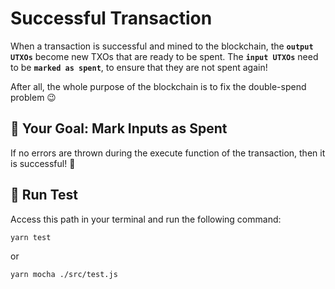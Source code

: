 # Successful Transaction

When a transaction is successful and mined to the blockchain, the **`output UTXOs`** become new TXOs that are ready to be spent. The **`input UTXOs`** need to be **`marked as spent`**, to ensure that they are not spent again!

After all, the whole purpose of the blockchain is to fix the double-spend problem 😉

## 🏁 Your Goal: Mark Inputs as Spent

If no errors are thrown during the execute function of the transaction, then it is successful! 🎉

## 🧪 Run Test

Access this path in your terminal and run the following command:

```bash
yarn test
```

or 

```bash
yarn mocha ./src/test.js
```